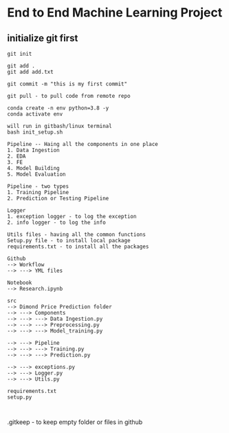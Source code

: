 # End to End Machine Learning Project

## initialize git first
```
git init
```
```
git add .
git add add.txt
```
```
git commit -m "this is my first commit"
```
```
git pull - to pull code from remote repo
```
```
conda create -n env python=3.8 -y
conda activate env

```

```
will run in gitbash/linux terminal
bash init_setup.sh
```

```
Pipeline -- Haing all the components in one place
1. Data Ingestion
2. EDA
3. FE
4. Model Building
5. Model Evaluation

Pipeline - two types
1. Training Pipeline
2. Prediction or Testing Pipeline

```
```
Logger
1. exception logger - to log the exception
2. info logger - to log the info
```

```
Utils files - having all the common functions
Setup.py file - to install local package
requirements.txt - to install all the packages
```


```
Github
--> Workflow
--> ---> YML files

Notebook
--> Research.ipynb

src
--> Dimond Price Prediction folder
--> ---> Components
--> ---> ---> Data Ingestion.py
--> ---> ---> Preprocessing.py
--> ---> ---> Model_training.py

--> ---> Pipeline
--> ---> ---> Training.py
--> ---> ---> Prediction.py

--> ---> exceptions.py
--> ---> Logger.py
--> ---> Utils.py

requirements.txt
setup.py



```

.gitkeep - to keep empty folder or files in github





